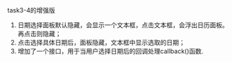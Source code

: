 
task3-4的增强版

1. 日期选择面板默认隐藏，会显示一个文本框，点击文本框，会浮出日历面板。再点击则隐藏；
2. 点击选择具体日期后，面板隐藏，文本框中显示选取的日期；
3. 增加了一个接口，用于当用户选择日期后的回调处理callback()函数.
